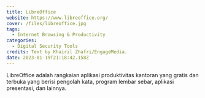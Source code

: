 ```yaml
---
title: LibreOffice
website: https://www.libreoffice.org/
cover: /files/libreoffice.jpg
tags:
  - Internet Browsing & Productivity
categories:
  - Digital Security Tools
credits: Text by Khairil Zhafri/EngageMedia.
date: 2023-01-19T21:18:42.158Z
---
```

LibreOffice adalah rangkaian aplikasi produktivitas kantoran yang gratis dan terbuka yang berisi pengolah kata, program lembar sebar, aplikasi presentasi, dan lainnya.
